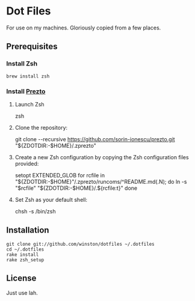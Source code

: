 # Dot Files

For use on my machines. Gloriously copied from a few places.

## Prerequisites

### Install Zsh

    brew install zsh

### Install [Prezto](https://github.com/sorin-ionescu/prezto)

1) Launch Zsh

    zsh

2) Clone the repository:

    git clone --recursive https://github.com/sorin-ionescu/prezto.git "${ZDOTDIR:-$HOME}/.zprezto"

3) Create a new Zsh configuration by copying the Zsh configuration files provided:

    setopt EXTENDED_GLOB
    for rcfile in "${ZDOTDIR:-$HOME}"/.zprezto/runcoms/^README.md(.N); do
      ln -s "$rcfile" "${ZDOTDIR:-$HOME}/.${rcfile:t}"
    done

4) Set Zsh as your default shell:

    chsh -s /bin/zsh

## Installation

    git clone git://github.com/winston/dotfiles ~/.dotfiles
    cd ~/.dotfiles
    rake install
    rake zsh_setup

## License

Just use lah.
